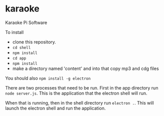 # karaoke
Karaoke Pi Software

To install 

* clone this repository.
* `cd shell`
* `npm install`
* `cd app`
* `npm install`
* make a directory named 'content' and into that copy mp3 and cdg files

You should also `npm install -g electron`

There are two processes that need to be run. First in the app directory run `node server.js`. This is the application that the electron shell will run.

When that is running, then in the shell directory run `electron .`. This will launch the electron shell and run the application.
